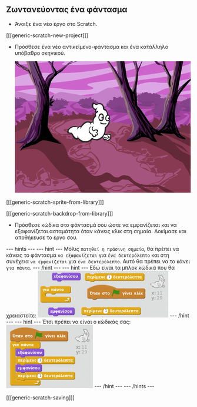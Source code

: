 ## Ζωντανεύοντας ένα φάντασμα

+ Άνοιξε ένα νέο έργο στο Scratch.

[[[generic-scratch-new-project]]]

+ Πρόσθεσε ένα νέο αντικείμενο-φάντασμα και ένα κατάλληλο υπόβαθρο σκηνικού.
    
    ![screenshot](images/ghost-ghost.png)

[[[generic-scratch-sprite-from-library]]]

[[[generic-scratch-backdrop-from-library]]]

+ Πρόσθεσε κώδικα στο φάντασμά σου ώστε να εμφανίζεται και να εξαφανίζεται ασταμάτητα όταν κάνεις κλικ στη σημαία. Δοκίμασε και αποθήκευσε το έργο σου.

\--- hints \--- \--- hint \--- Μόλις `πατηθεί η πράσινη σημαία`, θα πρέπει να κάνεις το φάντασμα `να εξαφανίζεται` για `ένα δευτερόλεπτο` και στη συνέχεια `να εμφανίζεται` για `ένα δευτερόλεπτο`. Αυτό θα πρέπει να το κάνει `για πάντα`. \--- /hint \--- \--- hint \--- Εδώ είναι τα μπλοκ κώδικα που θα χρειαστείτε: ![screenshot](images/ghost-appear-blocks.png) \--- /hint \--- \--- hint \--- Έτσι πρέπει να είναι ο κώδικάς σας: ![screenshot](images/ghost-appear-code.png) \--- /hint \--- \--- /hints \---

[[[generic-scratch-saving]]]